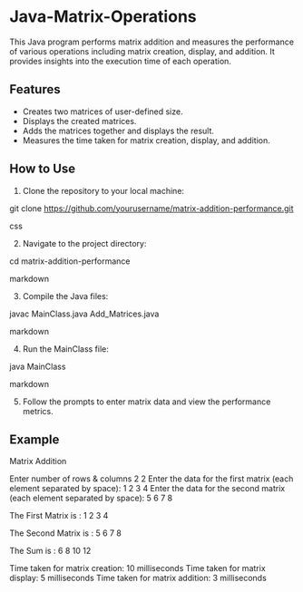 # Java-Matrix-Operations

This Java program performs matrix addition and measures the performance of various operations including matrix creation, display, and addition. It provides insights into the execution time of each operation.

## Features

- Creates two matrices of user-defined size.
- Displays the created matrices.
- Adds the matrices together and displays the result.
- Measures the time taken for matrix creation, display, and addition.

## How to Use

1. Clone the repository to your local machine:

git clone https://github.com/yourusername/matrix-addition-performance.git

css


2. Navigate to the project directory:

cd matrix-addition-performance

markdown


3. Compile the Java files:

javac MainClass.java Add_Matrices.java

markdown


4. Run the MainClass file:

java MainClass

markdown


5. Follow the prompts to enter matrix data and view the performance metrics.

## Example

Matrix Addition

Enter number of rows & columns
2
2
Enter the data for the first matrix (each element separated by space):
1 2
3 4
Enter the data for the second matrix (each element separated by space):
5 6
7 8

The First Matrix is :
1 2
3 4

The Second Matrix is :
5 6
7 8

The Sum is :
6 8
10 12

Time taken for matrix creation: 10 milliseconds
Time taken for matrix display: 5 milliseconds
Time taken for matrix addition: 3 milliseconds
